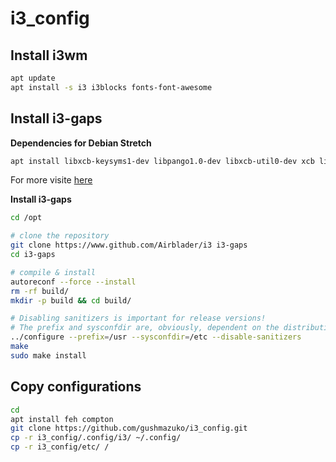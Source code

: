 # i3_config
## Install i3wm
```bash
apt update
apt install -s i3 i3blocks fonts-font-awesome
```
## Install i3-gaps
**Dependencies for Debian Stretch**
```bash
apt install libxcb-keysyms1-dev libpango1.0-dev libxcb-util0-dev xcb libxcb1-dev libxcb-icccm4-dev libyajl-dev libev-dev libxcb-xkb-dev libxcb-cursor-dev libxkbcommon-dev libxcb-xinerama0-dev libxkbcommon-x11-dev libstartup-notification0-dev libxcb-randr0-dev libxcb-xrm0 libxcb-xrm-dev
```
For more visite [here](https://github.com/Airblader/i3/wiki/Compiling-&-Installing)

**Install i3-gaps**
```bash
cd /opt

# clone the repository
git clone https://www.github.com/Airblader/i3 i3-gaps
cd i3-gaps

# compile & install
autoreconf --force --install
rm -rf build/
mkdir -p build && cd build/

# Disabling sanitizers is important for release versions!
# The prefix and sysconfdir are, obviously, dependent on the distribution.
../configure --prefix=/usr --sysconfdir=/etc --disable-sanitizers
make
sudo make install
```

## Copy configurations
```bash
cd
apt install feh compton
git clone https://github.com/gushmazuko/i3_config.git
cp -r i3_config/.config/i3/ ~/.config/
cp -r i3_config/etc/ /
```

